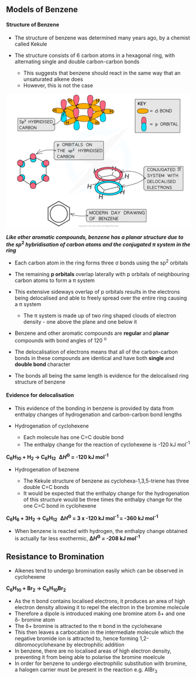 Models of Benzene
-----------------

#### Structure of Benzene

* The structure of benzene was determined many years ago, by a chemist called Kekule
* The structure consists of 6 carbon atoms in a hexagonal ring, with alternating single and double carbon-carbon bonds

  + This suggests that benzene should react in the same way that an unsaturated alkene does
  + However, this is not the case

![Structure of benzene, downloadable AS & A Level Chemistry revision notes](7.4.1-Structure-of-benzene.png)

*<b>Like other aromatic compounds, benzene has a planar structure due to the sp</b>*<sup><b>2</b></sup>*<b> hybridisation of carbon atoms and the conjugated π system in the ring</b>*

* Each carbon atom in the ring forms three σ bonds using the sp<sup>2</sup> orbitals
* The remaining <b>p orbitals </b>overlap laterally with p orbitals of neighbouring carbon atoms to form a π system
* This extensive sideways overlap of p orbitals results in the electrons being delocalised and able to freely spread over the entire ring causing a π system

  + The π system is made up of two ring shaped clouds of electron density - one above the plane and one below it
* Benzene and other aromatic compounds are <b>regular </b>and <b>planar</b> compounds with bond angles of 120 <sup>o</sup>
* The delocalisation of electrons means that all of the carbon-carbon bonds in these compounds are identical and have both <b>single </b>and <b>double bond </b>character
* The bonds all being the same length is evidence for the delocalised ring structure of benzene

#### Evidence for delocalisation

* This evidence of the bonding in benzene is provided by data from enthalpy changes of hydrogenation and carbon-carbon bond lengths
* Hydrogenation of cyclohexene

  + Each molecule has one C=C double bond
  + The enthalpy change for the reaction of cyclohexene is -120 kJ mol<sup>-1</sup>

<b>C</b><sub><b>6</b></sub><b>H</b><sub><b>10</b></sub><b> + H</b><sub><b>2</b></sub><b> → C</b><sub><b>6</b></sub><b>H</b><sub><b>12   </b></sub><b>Δ</b>*<b>H</b>*<sup><b>Θ</b></sup><b> = -120 kJ mol</b><sup><b>-1</b></sup>

* Hydrogenation of beznene

  + The Kekule structure of benzene as cyclohexa-1,3,5-triene has three double C=C bonds
  + It would be expected that the enthalpy change for the hydrogenation of this structure would be three times the enthalpy change for the one C=C bond in cyclohexene

<b>C</b><sub><b>6</b></sub><b>H</b><sub><b>6</b></sub><b> + 3H</b><sub><b>2</b></sub><b> → C</b><sub><b>6</b></sub><b>H</b><sub><b>12   </b></sub><b>Δ</b>*<b>H</b>*<sup><b>Θ</b></sup><b> = 3 x -120 kJ mol</b><sup><b>-1 </b></sup><b>= -360 kJ mol</b><sup><b>-1</b></sup>

* When benzene is reacted with hydrogen, the enthalpy change obtained is actually far less exothermic, <b>Δ</b>*<b>H</b>*<sup><b>Θ</b></sup><b> = -208 kJ mol</b><sup><b>-1</b></sup>

Resistance to Bromination
-------------------------

* Alkenes tend to undergo bromination easily which can be observed in cyclohexene

<b>C</b><sub><b>6</b></sub><b>H</b><sub><b>10</b></sub><b> + Br</b><sub><b>2</b></sub><b> → C</b><sub><b>6</b></sub><b>H</b><sub><b>10</b></sub><b>Br</b><sub><b>2</b></sub><b> </b>

* As the π bond contains localised electrons, it produces an area of high electron density allowing it to repel the electron in the bromine molecule
* Therefore a dipole is introduced making one bromine atom δ+ and one δ- bromine atom
* The δ+ bromine is attracted to the π bond in the cyclohexane
* This then leaves a carbocation in the intermediate molecule which the negative bromide ion is attracted to, hence forming 1,2-dibromocyclohexane by electrophilic addition
* In benzene, there are no localised areas of high electron density, preventing it from being able to polarise the bromine moelcule
* In order for benzene to undergo electrophilic substitution with bromine, a halogen carrier must be present in the reaction e.g. AlBr<sub>3</sub>